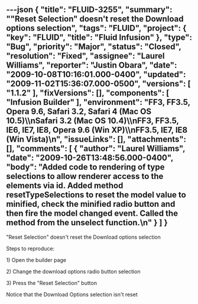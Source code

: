 ---json
{
  "title": "FLUID-3255",
  "summary": "\"Reset Selection\" doesn't reset the Download options selection",
  "tags": "FLUID",
  "project": {
    "key": "FLUID",
    "title": "Fluid Infusion"
  },
  "type": "Bug",
  "priority": "Major",
  "status": "Closed",
  "resolution": "Fixed",
  "assignee": "Laurel Williams",
  "reporter": "Justin Obara",
  "date": "2009-10-08T10:16:01.000-0400",
  "updated": "2009-11-02T15:36:07.000-0500",
  "versions": [
    "1.1.2"
  ],
  "fixVersions": [],
  "components": [
    "Infusion Builder"
  ],
  "environment": "FF3, FF3.5, Opera 9.6, Safari 3.2, Safari 4 (Mac OS 10.5)\\\nSafari 3.2 (Mac OS 10.4)\\\nFF3, FF3.5, IE6, IE7, IE8, Opera 9.6 (Win XP)\\\nFF3.5, IE7, IE8 (Win Vista)\n",
  "issueLinks": [],
  "attachments": [],
  "comments": [
    {
      "author": "Laurel Williams",
      "date": "2009-10-26T13:48:56.000-0400",
      "body": "Added code to rendering of type selections to allow renderer access to the elements via id. Added method resetTypeSelections to reset the model value to minified, check the minified radio button and then fire the model changed event. Called the method from the unselect function.\n"
    }
  ]
}
---
"Reset Selection" doesn't reset the Download options selection

Steps to reproduce:

1\) Open the builder page

2\) Change the download options radio button selection

3\) Press the "Reset Selection" button

Notice that the Download Options selection isn't reset

        
